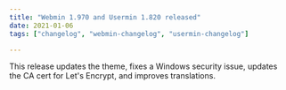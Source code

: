```yaml
---
title: "Webmin 1.970 and Usermin 1.820 released"
date: 2021-01-06
tags: ["changelog", "webmin-changelog", "usermin-changelog"]

---
```


This release updates the theme, fixes a Windows security issue, updates the CA cert for Let's Encrypt, and improves translations.
